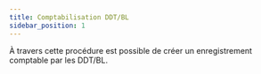 ```yaml
---
title: Comptabilisation DDT/BL
sidebar_position: 1
---
```


À travers cette procédure est possible de créer un enregistrement comptable par les DDT/BL.






